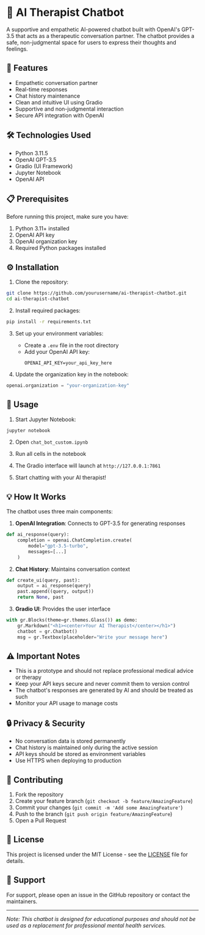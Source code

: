 # 🤖 AI Therapist Chatbot

A supportive and empathetic AI-powered chatbot built with OpenAI's GPT-3.5 that acts as a therapeutic conversation partner. The chatbot provides a safe, non-judgmental space for users to express their thoughts and feelings.

## 🌟 Features

- Empathetic conversation partner
- Real-time responses
- Chat history maintenance
- Clean and intuitive UI using Gradio
- Supportive and non-judgmental interaction
- Secure API integration with OpenAI

## 🛠️ Technologies Used

- Python 3.11.5
- OpenAI GPT-3.5
- Gradio (UI Framework)
- Jupyter Notebook
- OpenAI API

## 📋 Prerequisites

Before running this project, make sure you have:

1. Python 3.11+ installed
2. OpenAI API key
3. OpenAI organization key
4. Required Python packages installed

## ⚙️ Installation

1. Clone the repository:
```bash
git clone https://github.com/yourusername/ai-therapist-chatbot.git
cd ai-therapist-chatbot
```

2. Install required packages:
```bash
pip install -r requirements.txt
```

3. Set up your environment variables:
   - Create a `.env` file in the root directory
   - Add your OpenAI API key:
     ```
     OPENAI_API_KEY=your_api_key_here
     ```

4. Update the organization key in the notebook:
```python
openai.organization = "your-organization-key"
```

## 🚀 Usage

1. Start Jupyter Notebook:
```bash
jupyter notebook
```

2. Open `chat_bot_custom.ipynb`

3. Run all cells in the notebook

4. The Gradio interface will launch at `http://127.0.0.1:7861`

5. Start chatting with your AI therapist!

## 💡 How It Works

The chatbot uses three main components:

1. **OpenAI Integration**: Connects to GPT-3.5 for generating responses
```python
def ai_response(query):
    completion = openai.ChatCompletion.create(
        model="gpt-3.5-turbo",
        messages=[...]
    )
```

2. **Chat History**: Maintains conversation context
```python
def create_ui(query, past):
    output = ai_response(query)
    past.append((query, output))
    return None, past
```

3. **Gradio UI**: Provides the user interface
```python
with gr.Blocks(theme=gr.themes.Glass()) as demo:
    gr.Markdown("<h1><center>Your AI Therapist</center></h1>")
    chatbot = gr.Chatbot()
    msg = gr.Textbox(placeholder="Write your message here")
```

## ⚠️ Important Notes

- This is a prototype and should not replace professional medical advice or therapy
- Keep your API keys secure and never commit them to version control
- The chatbot's responses are generated by AI and should be treated as such
- Monitor your API usage to manage costs

## 🔒 Privacy & Security

- No conversation data is stored permanently
- Chat history is maintained only during the active session
- API keys should be stored as environment variables
- Use HTTPS when deploying to production

## 🤝 Contributing

1. Fork the repository
2. Create your feature branch (`git checkout -b feature/AmazingFeature`)
3. Commit your changes (`git commit -m 'Add some AmazingFeature'`)
4. Push to the branch (`git push origin feature/AmazingFeature`)
5. Open a Pull Request

## 📝 License

This project is licensed under the MIT License - see the [LICENSE](LICENSE) file for details.

## 👥 Support

For support, please open an issue in the GitHub repository or contact the maintainers.

---
*Note: This chatbot is designed for educational purposes and should not be used as a replacement for professional mental health services.*
